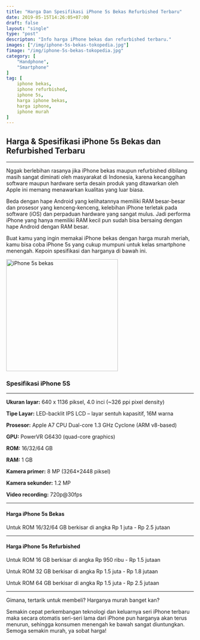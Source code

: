 ```yaml
---
title: "Harga Dan Spesifikasi iPhone 5s Bekas Refurbished Terbaru"
date: 2019-05-15T14:26:05+07:00
draft: false
layout: "single"
type: "post"
descripton: "Info harga iPhone bekas dan refurbished terbaru."
images: ["/img/iphone-5s-bekas-tokopedia.jpg"]
fimage: "/img/iphone-5s-bekas-tokopedia.jpg"
category: [
    "Handphone",
    "Smartphone"
]
tag: [
    iphone bekas,
    iphone refurbished,
    iphone 5s,
    harga iphone bekas,
    harga iphone,
    iphone murah
]
---
```


## Harga & Spesifikasi iPhone 5s Bekas dan Refurbished Terbaru
----

Nggak berlebihan rasanya jika iPhone bekas maupun refurbished dibilang masih sangat diminati oleh masyarakat di Indonesia, karena kecanggihan software maupun hardware serta desain produk yang ditawarkan oleh Apple ini memang menawarkan kualitas yang luar biasa.

Beda dengan hape Android yang kelihatannya memiliki RAM besar-besar dan prosesor yang kenceng-kenceng, kelebihan iPhone terletak pada software (iOS) dan perpaduan hardware yang sangat mulus. Jadi performa iPhone yang hanya memiliki RAM kecil pun sudah bisa bersaing dengan hape Android dengan RAM besar.

Buat kamu yang ingin memakai iPhone bekas dengan harga murah meriah, kamu bisa coba iPhone 5s yang cukup mumpuni untuk kelas smartphone menengah. Kepoin spesifikasi dan harganya di bawah ini.

<img class="img-fluid" alt="iPhone 5s bekas" src="/img/iphone-5s-bekas-tokopedia.jpg" height="300">

### Spesifikasi iPhone 5S
----

**Ukuran layar:** 640 x 1136 piksel, 4.0 inci (~326 ppi pixel density)

**Tipe Layar:** LED-backlit IPS LCD – layar sentuh kapasitif, 16M warna

**Prosesor:** Apple A7 CPU Dual-core 1.3 GHz Cyclone (ARM v8-based)

**GPU:**  PowerVR G6430 (quad-core graphics)

**ROM:** 16/32/64 GB

**RAM:** 1 GB

**Kamera primer:** 8 MP (3264×2448 piksel)

**Kamera sekunder:** 1.2 MP 

**Video recording:** 720p@30fps

----
#### Harga iPhone 5s Bekas


Untuk ROM 16/32/64 GB berkisar di angka Rp 1 juta - Rp 2.5 jutaan

----
#### Harga iPhone 5s Refurbished

Untuk ROM 16 GB berkisar di angka Rp 950 ribu - Rp 1.5 jutaan

Untuk ROM 32 GB berkisar di angka Rp 1.5 juta - Rp 1.8 jutaan

Untuk ROM 64 GB berkisar di angka Rp 1.5 juta - Rp 2.5 jutaan

----

Gimana, tertarik untuk membeli? Harganya murah banget kan? 

Semakin cepat perkembangan teknologi dan keluarnya seri iPhone terbaru maka secara otomatis seri-seri lama dari iPhone pun harganya akan terus menurun, sehingga konsumen menengah ke bawah sangat diuntungkan. Semoga semakin murah, ya sobat harga!